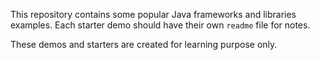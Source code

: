 This repository contains some popular Java frameworks and libraries examples.
Each starter demo should have their own `readme` file for notes.

These demos and starters are created for learning purpose only.

